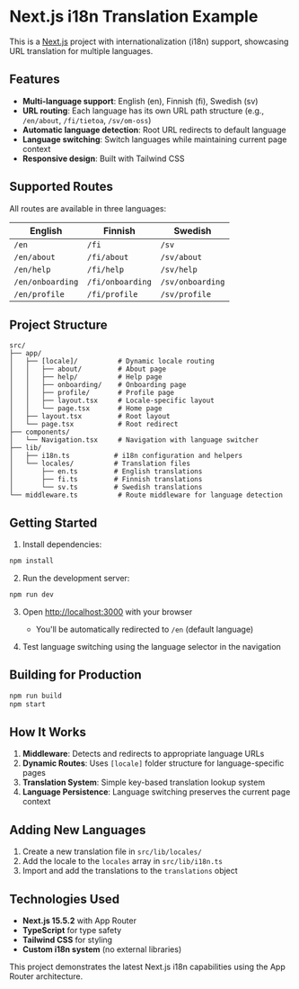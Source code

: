 # Next.js i18n Translation Example

This is a [Next.js](https://nextjs.org) project with internationalization (i18n) support, showcasing URL translation for multiple languages.

## Features

- **Multi-language support**: English (en), Finnish (fi), Swedish (sv)
- **URL routing**: Each language has its own URL path structure (e.g., `/en/about`, `/fi/tietoa`, `/sv/om-oss`)
- **Automatic language detection**: Root URL redirects to default language
- **Language switching**: Switch languages while maintaining current page context
- **Responsive design**: Built with Tailwind CSS

## Supported Routes

All routes are available in three languages:

| English | Finnish | Swedish |
|---------|---------|---------|
| `/en` | `/fi` | `/sv` |
| `/en/about` | `/fi/about` | `/sv/about` |
| `/en/help` | `/fi/help` | `/sv/help` |
| `/en/onboarding` | `/fi/onboarding` | `/sv/onboarding` |
| `/en/profile` | `/fi/profile` | `/sv/profile` |

## Project Structure

```
src/
├── app/
│   ├── [locale]/          # Dynamic locale routing
│   │   ├── about/         # About page
│   │   ├── help/          # Help page
│   │   ├── onboarding/    # Onboarding page
│   │   ├── profile/       # Profile page
│   │   ├── layout.tsx     # Locale-specific layout
│   │   └── page.tsx       # Home page
│   ├── layout.tsx         # Root layout
│   └── page.tsx           # Root redirect
├── components/
│   └── Navigation.tsx     # Navigation with language switcher
├── lib/
│   ├── i18n.ts           # i18n configuration and helpers
│   └── locales/          # Translation files
│       ├── en.ts         # English translations
│       ├── fi.ts         # Finnish translations
│       └── sv.ts         # Swedish translations
└── middleware.ts          # Route middleware for language detection
```

## Getting Started

1. Install dependencies:
```bash
npm install
```

2. Run the development server:
```bash
npm run dev
```

3. Open [http://localhost:3000](http://localhost:3000) with your browser
   - You'll be automatically redirected to `/en` (default language)

4. Test language switching using the language selector in the navigation

## Building for Production

```bash
npm run build
npm start
```

## How It Works

1. **Middleware**: Detects and redirects to appropriate language URLs
2. **Dynamic Routes**: Uses `[locale]` folder structure for language-specific pages
3. **Translation System**: Simple key-based translation lookup system
4. **Language Persistence**: Language switching preserves the current page context

## Adding New Languages

1. Create a new translation file in `src/lib/locales/`
2. Add the locale to the `locales` array in `src/lib/i18n.ts`
3. Import and add the translations to the `translations` object

## Technologies Used

- **Next.js 15.5.2** with App Router
- **TypeScript** for type safety
- **Tailwind CSS** for styling
- **Custom i18n system** (no external libraries)

This project demonstrates the latest Next.js i18n capabilities using the App Router architecture.
